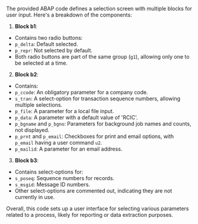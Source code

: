 The provided ABAP code defines a selection screen with multiple blocks for user input. Here's a breakdown of the components:

1. **Block b1**:
- Contains two radio buttons:
- `p_delta`: Default selected.
- `p_repr`: Not selected by default.
- Both radio buttons are part of the same group (`g1`), allowing only one to be selected at a time.

2. **Block b2**:
- Contains:
- `p_ccode`: An obligatory parameter for a company code.
- `s_tran`: A select-option for transaction sequence numbers, allowing multiple selections.
- `p_file`: A parameter for a local file input.
- `p_data`: A parameter with a default value of 'RCIC'.
- `p_bgname` and `p_bgno`: Parameters for background job names and counts, not displayed.
- `p_prnt` and `p_email`: Checkboxes for print and email options, with `p_email` having a user command `u2`.
- `p_mailid`: A parameter for an email address.

3. **Block b3**:
- Contains select-options for:
- `s_poseq`: Sequence numbers for records.
- `s_msgid`: Message ID numbers.
- Other select-options are commented out, indicating they are not currently in use.

Overall, this code sets up a user interface for selecting various parameters related to a process, likely for reporting or data extraction purposes.

